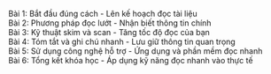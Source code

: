 Bài 1: Bắt đầu đúng cách - Lên kế hoạch đọc tài liệu  
Bài 2: Phương pháp đọc lướt - Nhận biết thông tin chính  
Bài 3: Kỹ thuật skim và scan - Tăng tốc độ đọc của bạn  
Bài 4: Tóm tắt và ghi chú nhanh - Lưu giữ thông tin quan trọng  
Bài 5: Sử dụng công nghệ hỗ trợ - Ứng dụng và phần mềm đọc nhanh  
Bài 6: Tổng kết khóa học - Áp dụng kỹ năng đọc nhanh vào thực tế